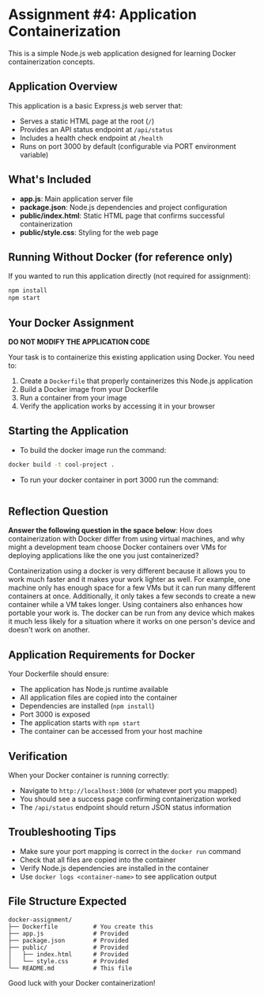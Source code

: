 # Assignment #4: Application Containerization

This is a simple Node.js web application designed for learning Docker containerization concepts.

## Application Overview

This application is a basic Express.js web server that:
- Serves a static HTML page at the root (`/`)
- Provides an API status endpoint at `/api/status`
- Includes a health check endpoint at `/health`
- Runs on port 3000 by default (configurable via PORT environment variable)

## What's Included

- **app.js**: Main application server file
- **package.json**: Node.js dependencies and project configuration
- **public/index.html**: Static HTML page that confirms successful containerization
- **public/style.css**: Styling for the web page

## Running Without Docker (for reference only)

If you wanted to run this application directly (not required for assignment):
```bash
npm install
npm start
```

## Your Docker Assignment

**DO NOT MODIFY THE APPLICATION CODE**

Your task is to containerize this existing application using Docker. You need to:

1. Create a `Dockerfile` that properly containerizes this Node.js application
2. Build a Docker image from your Dockerfile
3. Run a container from your image
4. Verify the application works by accessing it in your browser

## Starting the Application

- To build the docker image run the command:

```bash
docker build -t cool-project .
```

- To run your docker container in port 3000 run the command:

```bash

```

## Reflection Question
**Answer the following question in the space below**: How does containerization with Docker differ from using virtual machines, and why might a development team choose Docker containers over VMs for deploying applications like the one you just containerized?

Containerization using a docker is very different because it allows you to work much faster and it makes your work lighter as well. For example, one machine only has enough space for a few VMs but it can run many different containers at once. Additionally, it only takes a few seconds to create a new container while a VM takes longer. Using containers also enhances how portable your work is. The docker can be run from any device which makes it much less likely for a situation where it works on one person's device and doesn't work on another.

## Application Requirements for Docker

Your Dockerfile should ensure:
- The application has Node.js runtime available
- All application files are copied into the container
- Dependencies are installed (`npm install`)
- Port 3000 is exposed
- The application starts with `npm start`
- The container can be accessed from your host machine

## Verification

When your Docker container is running correctly:
- Navigate to `http://localhost:3000` (or whatever port you mapped)
- You should see a success page confirming containerization worked
- The `/api/status` endpoint should return JSON status information

## Troubleshooting Tips

- Make sure your port mapping is correct in the `docker run` command
- Check that all files are copied into the container
- Verify Node.js dependencies are installed in the container
- Use `docker logs <container-name>` to see application output

## File Structure Expected
```
docker-assignment/
├── Dockerfile          # You create this
├── app.js              # Provided
├── package.json        # Provided
├── public/             # Provided
│   ├── index.html      # Provided
│   └── style.css       # Provided
└── README.md           # This file
```

Good luck with your Docker containerization!